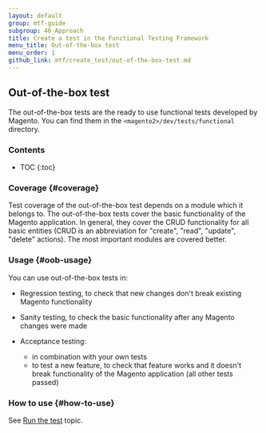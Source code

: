 ```yaml
---
layout: default
group: mtf-guide
subgroup: 40_Approach
title: Create a test in the Functional Testing Framework
menu_title: Out-of-the-box test
menu_order: 1
github_link: mtf/create_test/out-of-the-box-test.md
---
```


<h2>Out-of-the-box test</h2>

The out-of-the-box tests are the ready to use functional tests developed by Magento. You can find them in the `<magento2>/dev/tests/functional` directory.

<h3>Contents</h3>

* TOC
{:toc}

### Coverage {#coverage}

Test coverage of the out-of-the-box test depends on a module which it belongs to. The out-of-the-box tests cover the basic functionality of the Magento application. In general, they cover the CRUD functionality for all basic entities (CRUD is an abbreviation for "create", "read", "update", "delete" actions). The most important modules are covered better.

### Usage {#oob-usage}

You can use out-of-the-box tests in:

- Regression testing, to check that new changes don't break existing Magento functionality
    
- Sanity testing, to check the basic functionality after any Magento changes were made
    
- Acceptance testing: 
    - in combination with your own tests
    - to test a new feature, to check that feature works and it doesn't break functionality of the Magento application (all other tests passed)
 
### How to use {#how-to-use}

See [Run the test][] topic.

<!-- LINK DEFINITIONS -->

[Run the test]: {{site.gdeurl}}mtf/mtf_quickstart/mtf_quickstart_runtest.html